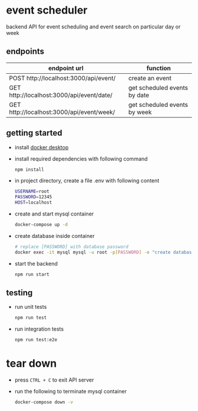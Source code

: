 # event scheduler

backend API for event scheduling and event search on particular day or week

## endpoints

endpoint url                              | function
------------------------------------------| ----------------------------
POST http://localhost:3000/api/event/     | create an event
GET http://localhost:3000/api/event/date/ | get scheduled events by date
GET http://localhost:3000/api/event/week/ | get scheduled events by week

## getting started

- install [docker desktop](https://www.docker.com/products/docker-desktop)
- install required dependencies with following command

  ```sh
  npm install
  ```

- in project directory, create a file .env with following content

  ```sh
  USERNAME=root
  PASSWORD=12345
  HOST=localhost
  ```

- create and start mysql container

  ```sh
  docker-compose up -d
  ```

- create database inside container

  ```sh
  # replace [PASSWORD] with database password
  docker exec -it mysql mysql -u root -p[PASSWORD] -e "create database events;"
  ```

- start the backend

  ```sh
  npm run start
  ```

## testing

- run unit tests

  ```sh
  npm run test
  ```

- run integration tests

  ```sh
  npm run test:e2e
  ```

# tear down

- press `CTRL + C` to exit API server
- run the following to terminate mysql container

  ```sh
  docker-compose down -v
  ```
